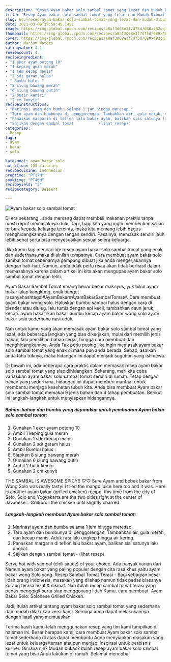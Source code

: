 ```yaml
---
description: "Resep Ayam bakar solo sambal tomat yang lezat dan Mudah Dibuat"
title: "Resep Ayam bakar solo sambal tomat yang lezat dan Mudah Dibuat"
slug: 643-resep-ayam-bakar-solo-sambal-tomat-yang-lezat-dan-mudah-dibuat
date: 2021-03-09T19:59:45.145Z
image: https://img-global.cpcdn.com/recipes/a8af3d08e3f7d75d/680x482cq70/ayam-bakar-solo-sambal-tomat-foto-resep-utama.jpg
thumbnail: https://img-global.cpcdn.com/recipes/a8af3d08e3f7d75d/680x482cq70/ayam-bakar-solo-sambal-tomat-foto-resep-utama.jpg
cover: https://img-global.cpcdn.com/recipes/a8af3d08e3f7d75d/680x482cq70/ayam-bakar-solo-sambal-tomat-foto-resep-utama.jpg
author: Marian Waters
ratingvalue: 4.1
reviewcount: 4
recipeingredient:
- "1 ekor ayam potong 10"
- "1 keping gula merah"
- "1 sdm kecap manis"
- "2 sdt garam halus"
- " Bumbu halus "
- "8 siung bawang merah"
- "6 siung bawang putih"
- "2 butir kemiri"
- "2 cm kunyit"
recipeinstructions:
- "Marinasi ayam dan bumbu selama 1 jam hingga meresap."
- "Taro ayam dan bumbunya di penggorengan. Tambahkan air, gula merah, dan kecap manis. Aduk rata lalu ungkep hingga air kering."
- "Panaskan margarin di teflon lalu bakar ayam, balikan sisi satunya lalu angkat."
- "Sajikan dengan sambal tomat           (lihat resep)"
categories:
- Resep
tags:
- ayam
- bakar
- solo

katakunci: ayam bakar solo 
nutrition: 100 calories
recipecuisine: Indonesian
preptime: "PT17M"
cooktime: "PT46M"
recipeyield: "3"
recipecategory: Dessert

---
```



![Ayam bakar solo sambal tomat](https://img-global.cpcdn.com/recipes/a8af3d08e3f7d75d/680x482cq70/ayam-bakar-solo-sambal-tomat-foto-resep-utama.jpg)

Di era  sekarang , anda memang dapat membeli makanan praktis tanpa mesti repot memasaknya dulu. Tapi, bagi kita yang ingin memberikan sajian terbaik kepada keluarga tercinta, maka kita memang lebih bagus menghidangkannya dengan tangan sendiri. Pasalnya, memasak sendiri jauh lebih sehat serta bisa menyesuaikan sesuai selera keluarga.

Jika kamu lagi mencari ide resep ayam bakar solo sambal tomat yang enak dan sederhana,maka di sinilah tempatnya. Cara membuat ayam bakar solo sambal tomat  sebenarnya gampang dibuat jika anda mengerjakannya dengan hati-hati. Namun, anda tidak perlu risau akan tidak berhasil dalam memasaknya 
karena dalam artikel ini kita akan mengupas ayam bakar solo sambal tomat dengan teliti.  

Ayam Bakar Sambal Tomat emang benar benar maknyus, yuk bikin ayam bakar lalap kangkung, enak banget rasanyahashtags:#AyamBakar#AyamBakarSambalTomat#. Cara membuat ayam bakar wong solo. Haluskan bumbu sampai halus dengan cara di blender atau diuleg, lalu tumis dengan api kecil, tambahkan daun jeruk, kecap. ayam bakar ikan bakar bumbu kecap ayam bakar wong solo ayam bakar solo sederhana nasi uduk.

Nah untuk kamu yang akan memasak ayam bakar solo sambal tomat yang lezat, ada beberapa langkah yang bisa dikerjakan, mulai dari memilih jenis bahan, lalu pemilihan bahan segar, hingga cara membuat dan menghidangkannya. Anda Tak perlu pusing jika ingin memasak ayam bakar solo sambal tomat yang enak di mana pun anda berada. Sebab, asalkan anda  tahu triknya, maka hidangan ini dapat menjadi suguhan yang istimewa.

Di bawah ini, ada beberapa cara praktis  dalam memasak resep ayam bakar solo sambal tomat yang siap dihidangkan. Sekarang, mari kita coba variasikan ayam bakar solo sambal tomat sendiri di rumah. Tetap dengan bahan yang sederhana, hidangan ini dapat memberi manfaat untuk membantu menjaga kesehatan tubuh kita. Anda bisa membuat Ayam bakar solo sambal tomat memakai 9 jenis bahan dan 4 tahap pembuatan. Berikut ini langkah-langkah untuk menyiapkan hidangannya.

<!--inarticleads1-->

##### Bahan-bahan dan bumbu yang digunakan untuk pembuatan Ayam bakar solo sambal tomat:

1. Gunakan 1 ekor ayam potong 10
1. Ambil 1 keping gula merah
1. Gunakan 1 sdm kecap manis
1. Gunakan 2 sdt garam halus
1. Ambil  Bumbu halus :
1. Siapkan 8 siung bawang merah
1. Gunakan 6 siung bawang putih
1. Ambil 2 butir kemiri
1. Gunakan 2 cm kunyit


THE SAMBAL IS AWESOME SPICY!! ♡♡ Sure Ayam and bebek bakar from Wong Solo was really tasty! I tried the mango juice here too and it was. Here is another ayam bakar (grilled chicken) recipe, this time from the city of Solo. Solo and Yogyakarta are the two cities right at the center of Javanese… Grill/broil the chicken until slightly charred. 

<!--inarticleads2-->

##### Langkah-langkah membuat Ayam bakar solo sambal tomat:

1. Marinasi ayam dan bumbu selama 1 jam hingga meresap.
1. Taro ayam dan bumbunya di penggorengan. Tambahkan air, gula merah, dan kecap manis. Aduk rata lalu ungkep hingga air kering.
1. Panaskan margarin di teflon lalu bakar ayam, balikan sisi satunya lalu angkat.
1. Sajikan dengan sambal tomat -           (lihat resep)


Serve hot with sambal (chili sauce) of your choice. Ada banyak varian dari Namun ayam bakar yang paling populer dengan cita rasa khas yaitu ayam bakar wong Solo yang. Resep Sambal Tomat Terasi - Bagi sebagian besar lidah orang Indonesia, masakan yang dilahap namun tidak pedas biasanya kurang terasa lezat &amp; nikmat. Nah itulah resep sambal tomat terasi yang pedas menggigit serta siap menggoyang lidah Kamu. cara membuat. Ayam Bakar Solo: Solonese Grilled Chicken. 

Jadi, itulah artikel tentang  ayam bakar solo sambal tomat  yang sederhana dan mudah dilakukan versi kami. Semoga anda dapat melakukannya dengan hasil yang memuaskan. 

Terima kasih kamu telah menggunakan resep yang tim kami tampilkan di halaman ini. Besar harapan kami, cara membuat  Ayam bakar solo sambal tomat sederhana di atas dapat membantu Anda menyiapkan masakan yang lezat untuk keluarga/teman ataupun menjadi inspirasi untuk berbisnis kuliner. Gimana nih? Mudah bukan? Itulah resep ayam bakar solo sambal tomat yang bisa Anda lakukan di rumah. Selamat mencoba!

